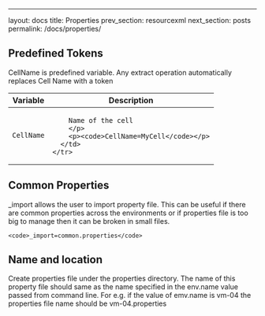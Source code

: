 ---
layout: docs
title: Properties
prev_section: resourcexml
next_section: posts
permalink: /docs/properties/

## Predefined Tokens

CellName is predefined variable. Any extract operation automatically replaces Cell Name with a token

<div class="mobile-side-scroller">
<table>
  <thead>
    <tr>
      <th>Variable</th>
      <th>Description</th>
    </tr>
  </thead>
  <tbody>
    <tr>
      <td>
        <p><code>CellName</code></p>
      </td>
      <td>
        <p>

		Name of the cell
        </p>
        <p><code>CellName=MyCell</code></p>
      </td>
    </tr>
  </tbody>
</table>
</div>

## Common Properties
_import allows the user to import property file. This can be useful if there are common properties across the environments 
or if properties file is too big to manage then it can be broken in small files.

							
	<code>_import=common.properties</code>
	 
## Name and location

Create properties file under the properties directory. The name of this property file should same as the name specified in the
 env.name value passed from command line. For e.g. if the value of emv.name is vm-04 the properties file name should be vm-04.properties

